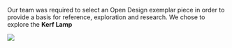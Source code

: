 <body>

<p>Our team was required to select an Open Design exemplar piece in order to provide a basis for reference, exploration and research. We chose to explore the <strong>Kerf Lamp</strong></p>

<img src="https://github.com/FabLabWgtn/Wavy.git/_images/Kerf Lamp 1.jpg">

</body>